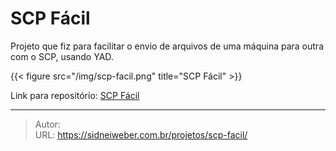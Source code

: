 # SCP Fácil


Projeto que fiz para facilitar o envio de arquivos de uma máquina para outra com o SCP, usando YAD.

{{&lt; figure src=&#34;/img/scp-facil.png&#34; title=&#34;SCP Fácil&#34; &gt;}}

Link para repositório: [SCP Fácil](https://github.com/emmilinux/scpfacil.git)

---

> Autor:   
> URL: https://sidneiweber.com.br/projetos/scp-facil/  

